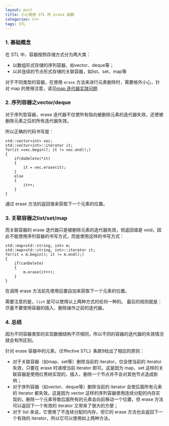 ```yaml
---
layout: post
title: 小心使用 STL 的 erase 函数
categories: C++
tags: STL
---
```


### 1. 基础概念

在 STL 中，容器按照存储方式分为两大类：

- 以数组形式存储的序列容器，如vector、deque等；
- 以非连续的节点形式存储的关联容器，如list、set、map等

对于不同类型的容器，在使用 `erase` 方法来进行元素删除时，需要格外小心，针对 map 的使用注意，请见[map 迭代器实效问题](http://thinkerou.com/2016-01/stl-map-iterator/)

<!--more-->
    
### 2. 序列容器之vector/deque

对于序列型容器，erase 迭代器不仅使所有指向被删除元素的迭代器失效，还使被删除元素之后的所有迭代器失效。

所以正确的代码书写是：

    std::vector<int> vec;
    std::vector<int>::iterator it;
    for(it =vec.begin(); it != vec.end();)
    {
        if(doDelete(*it)
        {
            it = vec.erase(it);
        }
        else
        {
            it++;
        }
    }

通过 erase 方法的返回值来获取下一个元素的位置。

### 3. 关联容器之list/set/map

而关联容器的 erase 迭代器只是被删除元素的迭代器失效，但返回值是 void，因此不能使用序列容器的书写方式，而是使用这样的书写方式：

    std::map<std::string, int> m;
    std::map<std::string, int>::iterator it;
    for(it = m.begin(); it != m.end();)
    {
        if(canDelete)
        {
            m.erase(it++);
        }
    }

在调用 erase 方法前先使用后置自加来获取下一个元素的位置。

需要注意的是，`list` 是可以使用以上两种方式的任何一种的。
最后的规则就是：尽量不要使用容器的插入、删除操作之前的迭代器。

### 4. 总结

因为不同容器类型的实现数据结构不尽相同，所以不同的容器的迭代器的失效情况就会有所区别。

针对 erase 容器中的元素，《Effective STL》条款9给出了相应的原则：

- 对于关联容器（如map、set等）删除当前的 iterator，仅会使当前的 iterator 失效，只要在 erase 时递增当前 iterator 即可。这是因为 map、set 这样的关联容器是使用红黑树实现的，插入、删除一个节点并不会对其他节点造成影响；
- 对于序列容器（如vector、deque等）删除当前的 iterator 会使后面所有元素的 iterator 都失效。这是因为 vector 这样的序列容器使用连续分配的内存实现的，删除一个元素导致后面所有的元素会向前移动一个位置，但 erase 方法可以返回下一个有效的 iterator 又带来了很大的方便；
- 对于 list 来说，它使用了不连续分配的内存，但它的 erase 方法也会返回下一个有效的 iterator，所以它可以使用如上两种方法。





